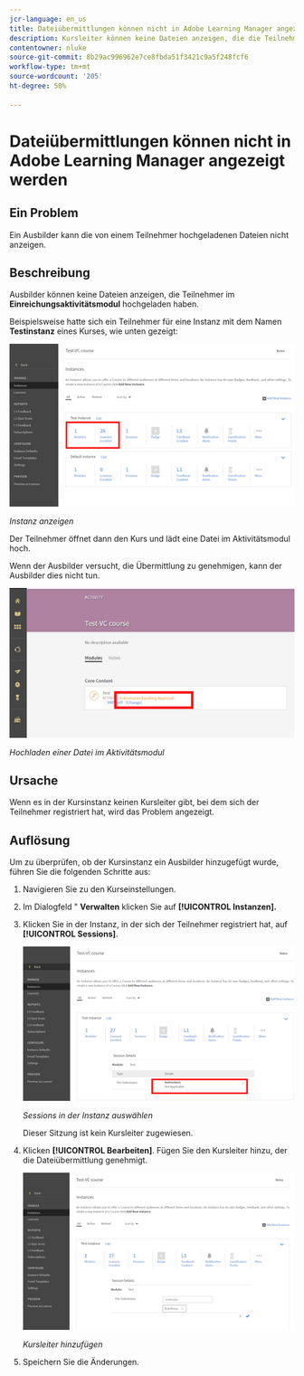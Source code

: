 ```yaml
---
jcr-language: en_us
title: Dateiübermittlungen können nicht in Adobe Learning Manager angezeigt werden
description: Kursleiter können keine Dateien anzeigen, die die Teilnehmer im Modul für Übermittlungsaktivitäten hochgeladen haben.
contentowner: nluke
source-git-commit: 8b29ac996962e7ce8fbda51f3421c9a5f248fcf6
workflow-type: tm+mt
source-wordcount: '205'
ht-degree: 50%

---
```




# Dateiübermittlungen können nicht in Adobe Learning Manager angezeigt werden

## Ein Problem

Ein Ausbilder kann die von einem Teilnehmer hochgeladenen Dateien nicht anzeigen.

## Beschreibung

Ausbilder können keine Dateien anzeigen, die Teilnehmer im **Einreichungsaktivitätsmodul** hochgeladen haben.

Beispielsweise hatte sich ein Teilnehmer für eine Instanz mit dem Namen **Testinstanz** eines Kurses, wie unten gezeigt:

![](assets/test-instance.png)

*Instanz anzeigen*

Der Teilnehmer öffnet dann den Kurs und lädt eine Datei im Aktivitätsmodul hoch.

Wenn der Ausbilder versucht, die Übermittlung zu genehmigen, kann der Ausbilder dies nicht tun.

![](assets/activity.png)

*Hochladen einer Datei im Aktivitätsmodul*

## Ursache

Wenn es in der Kursinstanz keinen Kursleiter gibt, bei dem sich der Teilnehmer registriert hat, wird das Problem angezeigt.

## Auflösung

Um zu überprüfen, ob der Kursinstanz ein Ausbilder hinzugefügt wurde, führen Sie die folgenden Schritte aus:

1. Navigieren Sie zu den Kurseinstellungen.
1. Im Dialogfeld &quot; **Verwalten** klicken Sie auf **[!UICONTROL Instanzen].**
1. Klicken Sie in der Instanz, in der sich der Teilnehmer registriert hat, auf **[!UICONTROL Sessions]**.

   ![](assets/check-instructor.png)

   *Sessions in der Instanz auswählen*

   Dieser Sitzung ist kein Kursleiter zugewiesen.

1. Klicken **[!UICONTROL Bearbeiten]**. Fügen Sie den Kursleiter hinzu, der die Dateiübermittlung genehmigt.

   ![](assets/assign-instructor.png)

   *Kursleiter hinzufügen*
1. Speichern Sie die Änderungen.

